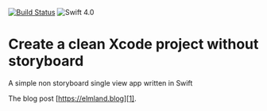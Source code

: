 [![Build Status](https://travis-ci.org/elmolm/non-storyboard.svg?branch=master)](https://travis-ci.org/elmolm/non-storyboard)
![Swift 4.0](https://img.shields.io/badge/swift-4.1-orange.svg)

# Create a clean Xcode project without storyboard
A simple non storyboard single view app written in Swift

The blog post [https://elmland.blog][1].

[1]:	https://elmland.blog/2018/01/21/xcode-project-without-storyboard/

